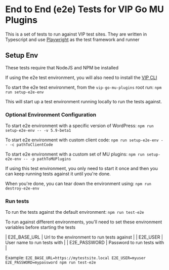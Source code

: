 # End to End (e2e) Tests for VIP Go MU Plugins

This is a set of tests to run against VIP test sites. They are written in Typescript and use [Playwright](https://playwright.dev/) as the test framework and runner

## Setup Env

These tests require that NodeJS and NPM be installed

If using the e2e test environment, you will also need to install the [VIP CLI](https://docs.wpvip.com/technical-references/vip-cli/installing-vip-cli/)

To start the e2e test environment, from the `vip-go-mu-plugins` root run:
`npm run setup-e2e-env`

This will start up a test environment running locally to run the tests against.

### Optional Environment Configuration

To start e2e environment with a specific version of WordPress:
`npm run setup-e2e-env -- -v 5.9-beta1`

To start e2e environment with custom client code:
`npm run setup-e2e-env -- -c pathToClientCode`

To start e2e environment with a custom set of MU plugins:
`npm run setup-e2e-env -- -p pathToMUPlugins`

If using this test environment, you only need to start it once and then you can keep running tests against it until you're done.

When you're done, you can tear down the environment using:
`npm run destroy-e2e-env`



### Run tests

To run the tests against the default environment:
`npm run test-e2e`

To run against different environments, you'll need to set these environment variables before starting the tests

| E2E_BASE_URL | Url to the environment to run tests against |
| E2E_USER | User name to run tests with |
| E2E_PASSWORD | Password to run tests with |

Example:
`E2E_BASE_URL=https://mytestsite.local E2E_USER=myuser E2E_PASSWORD=mypassword npm run test-e2e`
